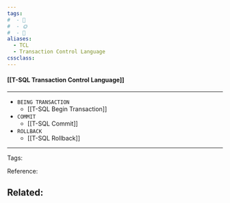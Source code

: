 ```yaml
---
tags:
#  - 🌱️
#  - 🌞️
#  - 🌲️
aliases: 
  - TCL
  - Transaction Control Language
cssclass: 
---
```


#### [[T-SQL Transaction Control Language]]

---


- `BEING TRANSACTION`
	- [[T-SQL Begin Transaction]]
- `COMMIT`
	- [[T-SQL Commit]]
- `ROLLBACK`
	- [[T-SQL Rollback]]

---
Tags: 

Reference:

Related:
- 
